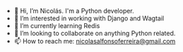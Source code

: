 
- 👋 Hi, I’m Nicolás. I'm a Python developer.
- 👀 I’m interested in working with Django and Wagtail
- 🌱 I’m currently learning Redis
- 💞️ I’m looking to collaborate on anything Python related.
- 📫 How to reach me: nicolasalfonsoferreira@gmail.com

<!---
nicoferreira90/nicoferreira90 is a ✨ special ✨ repository because its `README.md` (this file) appears on your GitHub profile.
You can click the Preview link to take a look at your changes.
--->
